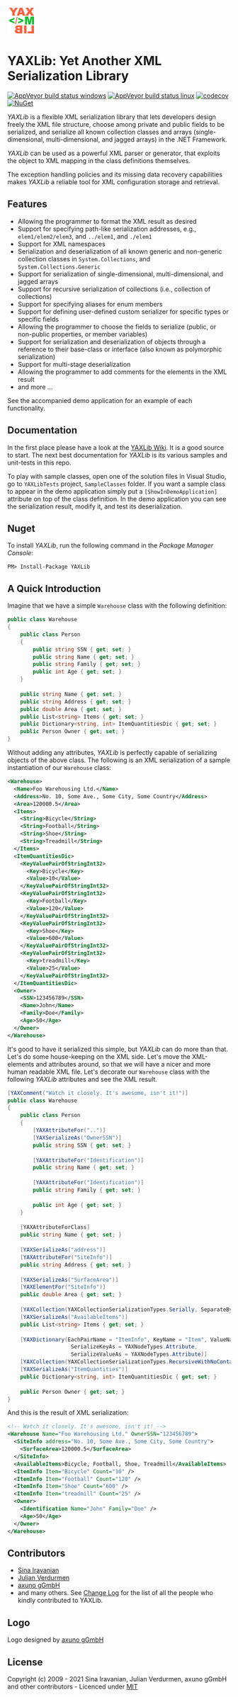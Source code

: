 ![YAXLib Logo](Logo/YAXLib_64x64.png)
# YAXLib: Yet Another XML Serialization Library

[![AppVeyor build status windows](https://img.shields.io/appveyor/job/build/SinaIravanian/yaxlib/windows/master?label=windows%20build)](https://ci.appveyor.com/project/SinaIravanian/yaxlib/branch/master/job/gi4xc85thgrfub2p)
[![AppVeyor build status linux](https://img.shields.io/appveyor/job/build/SinaIravanian/yaxlib/linux/master?label=linux%20build)](https://ci.appveyor.com/project/SinaIravanian/yaxlib/branch/master/job/ay7my1isum3i3b66)
[![codecov](https://codecov.io/gh/YAXLib/YAXLib/branch/master/graph/badge.svg?token=9VHIEiyUt8)](https://codecov.io/gh/YAXLib/YAXLib) 
[![NuGet](https://img.shields.io/nuget/v/YAXLib.svg)](https://www.nuget.org/packages/YAXLib/)

*YAXLib* is a flexible XML serialization library that lets developers design freely the XML file structure, choose among private and public fields to be serialized, and serialize all known collection classes and arrays (single-dimensional, multi-dimensional, and jagged arrays) in the .NET Framework. 

*YAXLib* can be used as a powerful XML parser or generator, that exploits the object to XML mapping in the class definitions themselves. 

The exception handling policies and its missing data recovery capabilities makes *YAXLib* a reliable tool for XML configuration storage and retrieval.

## Features

* Allowing the programmer to format the XML result as desired
* Support for specifying path-like serialization addresses, e.g., `elem1/elem2/elem3`, and `../elem1`, and `./elem1`
* Support for XML namespaces
* Serialization and deserialization of all known generic and non-generic collection classes in `System.Collections`, and `System.Collections.Generic`
* Support for serialization of single-dimensional, multi-dimensional, and jagged arrays
* Support for recursive serialization of collections (i.e., collection of collections)
* Support for specifying aliases for enum members
* Support for defining user-defined custom serializer for specific types or specific fields
* Allowing the programmer to choose the fields to serialize (public, or non-public properties, or member variables)
* Support for serialization and deserialization of objects through a reference to their base-class or interface (also known as polymorphic serialization)
* Support for multi-stage deserialization
* Allowing the programmer to add comments for the elements in the XML result
* and more ...

See the accompanied demo application for an example of each functionality. 

## Documentation

In the first place please have a look at the [YAXLib Wiki](https://github.com/YAXLib/YAXLib/wiki). It is a good source to start.
The next best documentation for *YAXLib* is its various samples and unit-tests in this repo.

To play with sample classes, open one of the solution files in Visual Studio, go to `YAXLibTests` project, `SampleClasses` folder. If you want a sample class to appear in the demo application simply put a `[ShowInDemoApplication]` attribute on top of the class definition. In the demo application you can see the serialization result, modify it, and test its deserialization.

## Nuget

To install *YAXLib*, run the following command in the *Package Manager Console*:

    PM> Install-Package YAXLib

## A Quick Introduction

Imagine that we have a simple `Warehouse` class with the following definition:

```csharp
public class Warehouse
{
    public class Person
    {
        public string SSN { get; set; }
        public string Name { get; set; }
        public string Family { get; set; }
        public int Age { get; set; }
    }

    public string Name { get; set; }
    public string Address { get; set; }
    public double Area { get; set; }
    public List<string> Items { get; set; }
    public Dictionary<string, int> ItemQuantitiesDic { get; set; }
    public Person Owner { get; set; }
}
```

Without adding any attributes, *YAXLib* is perfectly capable of serializing objects of the above class. The following is an XML serialization of a sample instantiation of our `Warehouse` class:

```xml
<Warehouse>
  <Name>Foo Warehousing Ltd.</Name>
  <Address>No. 10, Some Ave., Some City, Some Country</Address>
  <Area>120000.5</Area>
  <Items>
    <String>Bicycle</String>
    <String>Football</String>
    <String>Shoe</String>
    <String>Treadmill</String>
  </Items>
  <ItemQuantitiesDic>
    <KeyValuePairOfStringInt32>
      <Key>Bicycle</Key>
      <Value>10</Value>
    </KeyValuePairOfStringInt32>
    <KeyValuePairOfStringInt32>
      <Key>Football</Key>
      <Value>120</Value>
    </KeyValuePairOfStringInt32>
    <KeyValuePairOfStringInt32>
      <Key>Shoe</Key>
      <Value>600</Value>
    </KeyValuePairOfStringInt32>
    <KeyValuePairOfStringInt32>
      <Key>treadmill</Key>
      <Value>25</Value>
    </KeyValuePairOfStringInt32>
  </ItemQuantitiesDic>
  <Owner>
    <SSN>123456789</SSN>
    <Name>John</Name>
    <Family>Doe</Family>
    <Age>50</Age>
  </Owner>
</Warehouse>
```

It's good to have it serialized this simple, but *YAXLib* can do more than that. Let's do some house-keeping on the XML side. Let's move the XML-elements and attributes around, so that we will have a nicer and more human readable XML file. Let's decorate our `Warehouse` class with the following *YAXLib* attributes and see the XML result.

```csharp
[YAXComment("Watch it closely. It's awesome, isn't it!")]
public class Warehouse
{
    public class Person
    {
        [YAXAttributeFor("..")]
        [YAXSerializeAs("OwnerSSN")]
        public string SSN { get; set; }

        [YAXAttributeFor("Identification")]
        public string Name { get; set; }

        [YAXAttributeFor("Identification")]
        public string Family { get; set; }

        public int Age { get; set; }
    }

    [YAXAttributeForClass]
    public string Name { get; set; }

    [YAXSerializeAs("address")]
    [YAXAttributeFor("SiteInfo")]
    public string Address { get; set; }

    [YAXSerializeAs("SurfaceArea")]
    [YAXElementFor("SiteInfo")]
    public double Area { get; set; }

    [YAXCollection(YAXCollectionSerializationTypes.Serially, SeparateBy = ", ")]
    [YAXSerializeAs("AvailableItems")]
    public List<string> Items { get; set; }

    [YAXDictionary(EachPairName = "ItemInfo", KeyName = "Item", ValueName = "Count",
                    SerializeKeyAs = YAXNodeTypes.Attribute,
                    SerializeValueAs = YAXNodeTypes.Attribute)]
    [YAXCollection(YAXCollectionSerializationTypes.RecursiveWithNoContainingElement)]
    [YAXSerializeAs("ItemQuantities")]
    public Dictionary<string, int> ItemQuantitiesDic { get; set; }

    public Person Owner { get; set; }
}
```

And this is the result of XML serialization:

```xml
<!-- Watch it closely. It's awesome, isn't it! -->
<Warehouse Name="Foo Warehousing Ltd." OwnerSSN="123456789">
  <SiteInfo address="No. 10, Some Ave., Some City, Some Country">
    <SurfaceArea>120000.5</SurfaceArea>
  </SiteInfo>
  <AvailableItems>Bicycle, Football, Shoe, Treadmill</AvailableItems>
  <ItemInfo Item="Bicycle" Count="10" />
  <ItemInfo Item="Football" Count="120" />
  <ItemInfo Item="Shoe" Count="600" />
  <ItemInfo Item="treadmill" Count="25" />
  <Owner>
    <Identification Name="John" Family="Doe" />
    <Age>50</Age>
  </Owner>
</Warehouse>
```

## Contributors

* [Sina Iravanian](https://github.com/sinairv)
* [Julian Verdurmen](https://github.com/304NotModified)
* [axuno gGmbH](https://github.com/axunonb)
* and many others. See [Change Log](https://github.com/sinairv/YAXLib/blob/master/ChangeLog.md) for the list of all the people who kindly contributed to YAXLib.

## Logo

Logo designed by [axuno gGmbH](https://github.com/axuno)

## License

Copyright (c) 2009 - 2021 Sina Iravanian, Julian Verdurmen, axuno gGmbH and other contributors - Licenced under [MIT](LICENSE.txt) 
